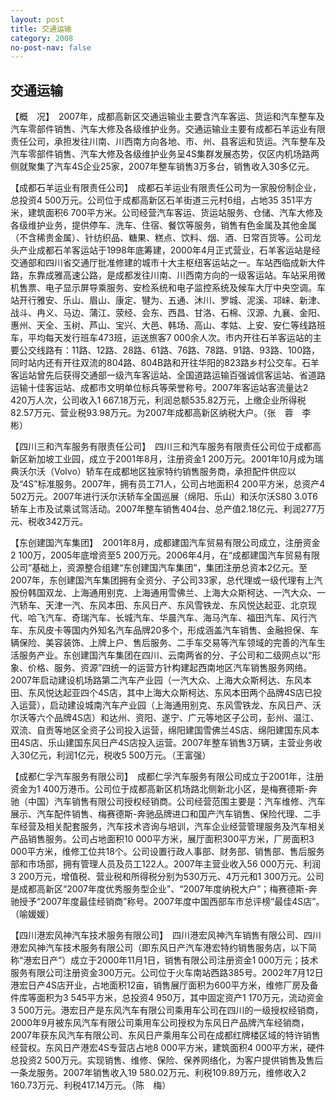 ```yaml
---
layout: post
title: 交通运输
category: 2008
no-post-nav: false
---
```


##  交通运输

【概　况】　2007年，成都高新区交通运输业主要含汽车客运、货运和汽车整车及汽车零部件销售、汽车大修及各级维护业务。交通运输业主要有成都石羊运业有限责任公司，承担发往川南、川西南方向各地、市、州、县客运和货运。汽车整车及汽车零部件销售、汽车大修及各级维护业务呈4S集群发展态势，仅区内机场路两侧就聚集了汽车4S企业25家，2007年整车销售3万多台，销售收入30多亿元。
 
【成都石羊运业有限责任公司】　成都石羊运业有限责任公司为一家股份制企业，总投资4 500万元。公司位于成都高新区石羊街道三元村6组，占地35 351平方米，建筑面积6 700平方米。公司经营汽车客运、货运站服务、仓储、汽车大修及各级维护业务，提供停车、洗车、住宿、餐饮等服务，销售有色金属及其他金属（不含稀贵金属）、针纺织品、糖果、糕点、饮料、烟、酒、日常百货等。公司龙头产业成都石羊客运站于1998年底筹建，2000年4月正式营业，石羊客运站是经交通部和四川省交通厅批准修建的城市十大主枢纽客运站之一。车站西临成新大件路，东靠成雅高速公路，是成都发往川南、川西南方向的一级客运站。车站采用微机售票、电子显示屏导乘服务、安检系统和电子监控系统及候车大厅中央空调。车站开行雅安、乐山、眉山、康定、犍为、五通、沐川、罗城、泥溪、邛崃、新津、战斗、冉义、马边、蒲江、荥经、会东、西昌、甘洛、石棉、汉源、九襄、金阳、惠州、天全、玉树、芦山、宝兴、大邑、韩场、高山、孝姑、上安、安仁等线路班车，平均每天发行班车473班，运送旅客7 000余人次。市内开往石羊客运站的主要公交线路有：11路、12路、28路、61路、76路、78路、91路、93路、100路，同时站内还有开往双流的804路、804B路和开往华阳的823路乡村公交车。石羊客运站曾先后获得交通部一级汽车客运站、全国道路运输百强诚信客运站、省道路运输十佳客运站、成都市文明单位标兵等荣誉称号。2007年客运站客流量达2 420万人次，公司收入1 667.18万元，利润总额535.82万元，上缴企业所得税82.57万元、营业税93.98万元。为2007年成都高新区纳税大户。（张　蓉　李　彬）
 
【四川三和汽车服务有限责任公司】　四川三和汽车服务有限责任公司位于成都高新区新加坡工业园，成立于2001年8月，注册资金1 200万元。2001年10月成为瑞典沃尔沃（Volvo）轿车在成都地区独家特约销售服务商，承担配件供应以及“4S”标准服务。2007年，拥有员工71人，公司占地面积4 200平方米，总资产4 502万元。2007年进行沃尔沃轿车全国巡展（绵阳、乐山）和沃尔沃S80 3.0T6轿车上市及试乘试驾活动。2007年整车销售404台、总产值2.18亿元、利润277万元、税收342万元。
 
【东创建国汽车集团】　2001年8月，成都建国汽车贸易有限公司成立，注册资金2 100万，2005年底增资至5 200万元。2006年4月，在“成都建国汽车贸易有限公司”基础上，资源整合组建“东创建国汽车集团”，集团注册总资本2亿元。至2007年，东创建国汽车集团拥有全资分、子公司33家，总代理或一级代理有上汽股份韩国双龙、上海通用别克、上海通用雪佛兰、上海大众斯柯达、一汽大众、一汽轿车、天津一汽、东风本田、东风日产、东风雪铁龙、东风悦达起亚、北京现代、哈飞汽车、奇瑞汽车、长城汽车、华晨汽车、海马汽车、福田汽车、风行汽车、东风皮卡等国内外知名汽车品牌20多个，形成涵盖汽车销售、金融担保、车辆保险、美容装饰、上牌上户、售后服务、二手车交易等汽车领域的完善的汽车生活服务产业。东创建国汽车集团在四川、云南两省的分、子公司和二级网点以“形象、价格、服务、资源”四统一的运营方针构建起西南地区汽车销售服务网络。2007年启动建设机场路第二汽车产业园（一汽大众、上海大众斯柯达、东风本田、东风悦达起亚四个4S店，其中上海大众斯柯达、东风本田两个品牌4S店已投入运营），启动建设城南汽车产业园（上海通用别克、东风雪铁龙、东风日产、沃尔沃等六个品牌4S店）和达州、资阳、遂宁、广元等地区子公司，彭州、温江、双流、自贡等地区全资子公司投入运营，绵阳建国雪佛兰4S店、绵阳建国东风本田4S店、乐山建国东风日产4S店投入运营。2007年整车销售3万辆，主营业务收入30亿元，利润1亿元，税收5 500万元。（王富强）
 
【成都仁孚汽车服务有限公司】　成都仁孚汽车服务有限公司成立于2001年，注册资金为1 400万港币。公司位于成都高新区机场路北侧新北小区，是梅赛德斯-奔驰（中国）汽车销售有限公司授权经销商。公司经营范围主要是：汽车维修、汽车展示、汽车配件销售、梅赛德斯-奔驰品牌进口和国产汽车销售、保险代理、二手车经营及相关配套服务，汽车技术咨询与培训，汽车企业经营管理服务及汽车相关产品销售服务。公司占地面积10 000平方米，展厅面积300平方米，厂房面积3 000平方米，维修工位共18个。公司设置行政人事部、财务部、销售部、售后服务部和市场部，拥有管理人员及员工122人。2007年主营业收入56 000万元、利润3 200万元，增值税、营业税和所得税分别为530万元、4万元和1 300万元。公司是成都高新区“2007年度优秀服务型企业”、“2007年度纳税大户”；梅赛德斯-奔驰授予“2007年度最佳经销商”称号。2007年度中国西部车市总评榜“最佳4S店”。（喻媛媛）
 
【四川港宏风神汽车技术服务有限公司】　四川港宏风神汽车销售有限公司、四川港宏风神汽车技术服务有限公司（即东风日产汽车港宏特约销售服务店，以下简称“港宏日产”）成立于2000年11月1日，销售有限公司注册资金1 000万元；技术服务有限公司注册资金300万元。公司位于火车南站西路385号。2002年7月12日港宏日产4S店开业，占地面积12亩，销售展厅面积为600平方米，维修厂房及备件库等面积为3 545平方米，总投资4 950万，其中固定资产1 170万元，流动资金3 500万元。港宏日产是东风汽车有限公司乘用车公司在四川的一级授权经销商，2000年9月被东风汽车有限公司乘用车公司授权为东风日产品牌汽车经销商，2007年获东风汽车有限公司、东风日产乘用车公司在成都红牌楼区域的特许销售经营权。东风日产港宏4S专营店占地8 000平方米，建筑面积4 000平方米，硬件总投资2 500万元。实现销售、维修、保险、保养网络化，为客户提供销售及售后一条龙服务。2007年销售收入19 580.02万元、利税109.89万元，维修收入2 160.73万元、利税417.14万元。（陈　梅）
 